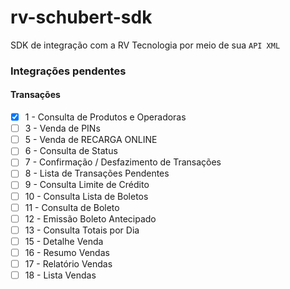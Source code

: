 # rv-schubert-sdk
SDK de integração com a RV Tecnologia por meio de sua `API XML`

### Integrações pendentes
#### Transações
- [X] 1  - Consulta de Produtos e Operadoras
- [ ] 3  - Venda de PINs
- [ ] 5  - Venda de RECARGA ONLINE
- [ ] 6  - Consulta de Status
- [ ] 7  - Confirmação / Desfazimento de Transações
- [ ] 8  - Lista de Transações Pendentes
- [ ] 9  - Consulta Limite de Crédito
- [ ] 10 - Consulta Lista de Boletos
- [ ] 11 - Consulta de Boleto
- [ ] 12 - Emissão Boleto Antecipado
- [ ] 13 - Consulta Totais por Dia
- [ ] 15 - Detalhe Venda
- [ ] 16 - Resumo Vendas
- [ ] 17 - Relatório Vendas
- [ ] 18 - Lista Vendas